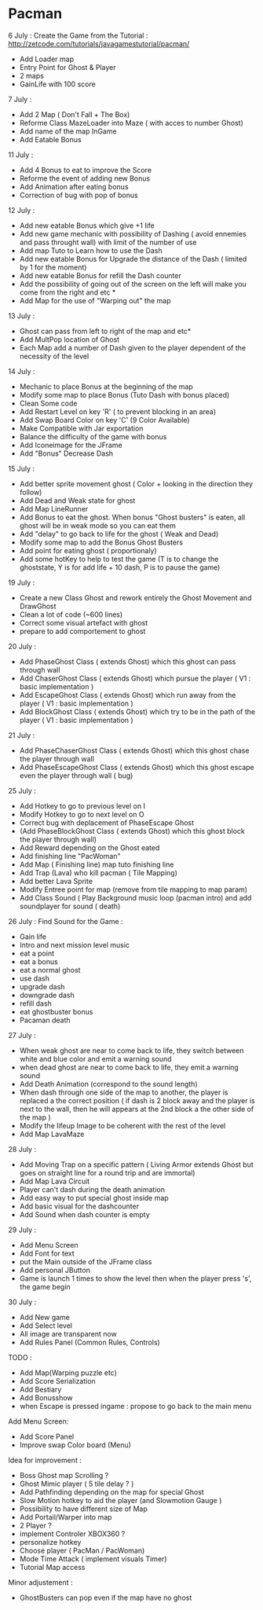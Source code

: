 # Pacman

6 July : Create the Game from the Tutorial : 
http://zetcode.com/tutorials/javagamestutorial/pacman/

+  Add Loader map 
+  Entry Point for Ghost & Player
+  2 maps 
+  GainLife with 100 score 

  
7 July :

+ Add 2 Map ( Don't Fall + The Box) 
+ Reforme Class MazeLoader into Maze ( with acces to number Ghost)
+ Add name of the map InGame
+ Add Eatable Bonus

11 July :

+ Add 4 Bonus to eat to improve the Score 
+ Reforme the event of adding new Bonus
+ Add Animation after eating bonus
+ Correction of bug with pop of bonus

12 July : 

+ Add new eatable Bonus which give +1 life
+ Add new game mechanic with possibility of Dashing ( avoid ennemies and pass throught wall) with limit of the number of use
+ Add map Tuto to Learn how to use the Dash
+ Add new eatable Bonus for Upgrade the distance of the Dash ( limited by 1 for the moment)
+ Add new eatable Bonus for refill the Dash counter
+ Add the possibility of going out of the screen on the left will make you come from the right and etc *
+ Add Map for the use of "Warping out" the map
 
13 July : 

+ Ghost can pass from left to right of the map and etc*
+ Add MultPop location of Ghost
+ Each Map add a number of Dash given to the player dependent of the necessity of the level

14 July : 

+ Mechanic to place Bonus at the beginning of the map
+ Modify some map to place Bonus (Tuto Dash with bonus placed)
+ Clean Some code
+ Add Restart Level on key 'R' ( to prevent blocking in an area)
+ Add Swap Board Color on key 'C' (9 Color Available)
+ Make Compatible with Jar exportation
+ Balance the difficulty of the game with bonus 
+ Add Iconeimage for the JFrame
+ Add "Bonus" Decrease Dash

15 July :
+ Add better sprite movement ghost ( Color + looking in the direction they follow)
+ Add Dead and Weak state for ghost
+ Add Map LineRunner
+ Add Bonus to eat the ghost. When bonus "Ghost busters" is eaten, all ghost will be in weak mode so you can eat them
+ Add "delay" to go back to life for the ghost ( Weak and Dead)
+ Modify some map to add the Bonus Ghost Busters
+ Add point for eating ghost ( proportionaly)
+ Add some hotKey to help to test the game (T is to change the ghoststate, Y is for add life + 10 dash, P is to pause the game)

19 July : 
+ Create a new Class Ghost and rework entirely the Ghost Movement and DrawGhost
+ Clean a lot of code (~600 lines)
+ Correct some visual artefact with ghost
+ prepare to add comportement to ghost
 
20 July : 
+ Add PhaseGhost Class ( extends Ghost) which this ghost can pass through wall
+ Add ChaserGhost Class ( extends Ghost) which pursue the player ( V1 : basic implementation )
+ Add EscapeGhost Class ( extends Ghost) which run away from the player ( V1 : basic implementation )
+ Add BlockGhost Class ( extends Ghost) which try to be in the path of the player ( V1 : basic implementation )

21 July : 
+ Add PhaseChaserGhost Class ( extends Ghost) which this ghost chase the player through wall
+ Add PhaseEscapeGhost Class ( extends Ghost) which this ghost escape even the player through wall ( bug)
 
25 July :
+ Add Hotkey to go to previous level on I
+ Modify Hotkey to go to next level on O
+ Correct bug with deplacement of PhaseEscape Ghost
+ (Add PhaseBlockGhost Class ( extends Ghost) which this ghost block the player through wall)
+ Add Reward depending on the Ghost eated
+ Add finishing line "PacWoman"
+ Add Map ( Finishing line) map tuto finishing line
+ Add Trap (Lava) who kill pacman ( Tile Mapping)
+ Add better Lava Sprite
+ Modify Entree point for map (remove from tile mapping to map param)
+ Add Class Sound ( Play Background music loop (pacman intro) and add soundplayer for sound ( death)

26 July :
Find Sound for the Game :
+ Gain life 
+ Intro and next mission level music
+ eat a point 
+ eat a bonus 
+ eat a normal ghost 
+ use dash
+ upgrade dash
+ downgrade dash
+ refill dash
+ eat ghostbuster bonus
+ Pacaman death

27 July :
+ When weak ghost are near to come back to life, they switch between white and blue color and emit a warning sound
+ when dead ghost are near to come back to life, they emit a warning sound
+ Add Death Animation (correspond to the sound length)
+ When dash through one side of the map to another, the player is replaced a the correct position ( if dash is 2 block away and the player is next to the wall, then he will appears at the 2nd block a the other side of the map )
+ Modify the lifeup Image to be coherent with the rest of the level
+ Add Map LavaMaze

28 July : 
+ Add Moving Trap on a specific pattern ( Living Armor extends Ghost but goes on straight line for a round trip and are immortal)
+ Add Map Lava Circuit 
+ Player can't dash during the death animation
+ Add easy way to put special ghost inside map
+ Add basic visual for the dashcounter
+ Add Sound when dash counter is empty

29 July :
+ Add Menu Screen
+ Add Font for text
+ put the Main outside of the JFrame class
+ Add personal JButton
+ Game is launch 1 times to show the level then when the player press 's', the game begin

30 July :
+ Add New game
+ Add Select level 
+ All image are transparent now
+ Add Rules Panel (Common Rules, Controls)

TODO :

+ Add Map(Warping puzzle etc)
+ Add Score Serialization
+ Add Bestiary
+ Add Bonusshow
+ when Escape is pressed ingame : propose to go back to the main menu

Add Menu Screen:

+ Add Score Panel
+ Improve swap Color board (Menu)
 
Idea for improvement :
+  Boss Ghost map Scrolling ?
+  Ghost Mimic player ( 5 tile delay ? )
+  Add Pathfinding depending on the map for special Ghost
+ Slow Motion hotkey to aid the player (and Slowmotion Gauge )
+ Possibility to have different size of Map
+ Add Portail/Warper into map
+ 2 Player ? 
+ implement Controler XBOX360 ?
+ personalize hotkey
+ Choose player ( PacMan / PacWoman)
+ Mode Time Attack ( implement visuals Timer)
+ Tutorial Map access

Minor adjustement :

+ GhostBusters can pop even if the map have no ghost


